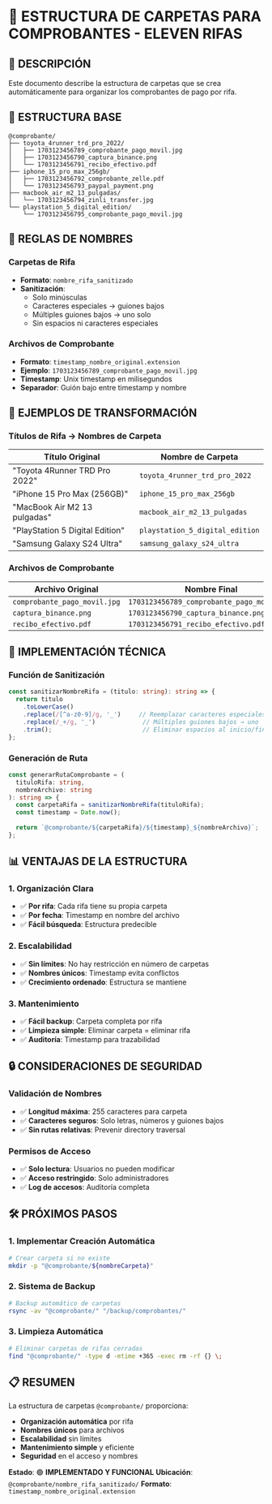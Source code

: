 # 📁 ESTRUCTURA DE CARPETAS PARA COMPROBANTES - ELEVEN RIFAS

## 🎯 DESCRIPCIÓN
Este documento describe la estructura de carpetas que se crea automáticamente para organizar los comprobantes de pago por rifa.

## 📂 ESTRUCTURA BASE

```
@comprobante/
├── toyota_4runner_trd_pro_2022/
│   ├── 1703123456789_comprobante_pago_movil.jpg
│   ├── 1703123456790_captura_binance.png
│   └── 1703123456791_recibo_efectivo.pdf
├── iphone_15_pro_max_256gb/
│   ├── 1703123456792_comprobante_zelle.pdf
│   └── 1703123456793_paypal_payment.png
├── macbook_air_m2_13_pulgadas/
│   └── 1703123456794_zinli_transfer.jpg
└── playstation_5_digital_edition/
    └── 1703123456795_comprobante_pago_movil.jpg
```

## 🔧 REGLAS DE NOMBRES

### **Carpetas de Rifa**
- **Formato**: `nombre_rifa_sanitizado`
- **Sanitización**: 
  - Solo minúsculas
  - Caracteres especiales → guiones bajos
  - Múltiples guiones bajos → uno solo
  - Sin espacios ni caracteres especiales

### **Archivos de Comprobante**
- **Formato**: `timestamp_nombre_original.extension`
- **Ejemplo**: `1703123456789_comprobante_pago_movil.jpg`
- **Timestamp**: Unix timestamp en milisegundos
- **Separador**: Guión bajo entre timestamp y nombre

## 📝 EJEMPLOS DE TRANSFORMACIÓN

### **Títulos de Rifa → Nombres de Carpeta**

| Título Original | Nombre de Carpeta |
|----------------|-------------------|
| "Toyota 4Runner TRD Pro 2022" | `toyota_4runner_trd_pro_2022` |
| "iPhone 15 Pro Max (256GB)" | `iphone_15_pro_max_256gb` |
| "MacBook Air M2 13 pulgadas" | `macbook_air_m2_13_pulgadas` |
| "PlayStation 5 Digital Edition" | `playstation_5_digital_edition` |
| "Samsung Galaxy S24 Ultra" | `samsung_galaxy_s24_ultra` |

### **Archivos de Comprobante**

| Archivo Original | Nombre Final |
|------------------|--------------|
| `comprobante_pago_movil.jpg` | `1703123456789_comprobante_pago_movil.jpg` |
| `captura_binance.png` | `1703123456790_captura_binance.png` |
| `recibo_efectivo.pdf` | `1703123456791_recibo_efectivo.pdf` |

## 🚀 IMPLEMENTACIÓN TÉCNICA

### **Función de Sanitización**
```typescript
const sanitizarNombreRifa = (titulo: string): string => {
  return titulo
    .toLowerCase()
    .replace(/[^a-z0-9]/g, '_')     // Reemplazar caracteres especiales
    .replace(/_+/g, '_')             // Múltiples guiones bajos → uno
    .trim();                         // Eliminar espacios al inicio/final
};
```

### **Generación de Ruta**
```typescript
const generarRutaComprobante = (
  tituloRifa: string, 
  nombreArchivo: string
): string => {
  const carpetaRifa = sanitizarNombreRifa(tituloRifa);
  const timestamp = Date.now();
  
  return `@comprobante/${carpetaRifa}/${timestamp}_${nombreArchivo}`;
};
```

## 📊 VENTAJAS DE LA ESTRUCTURA

### **1. Organización Clara**
- ✅ **Por rifa**: Cada rifa tiene su propia carpeta
- ✅ **Por fecha**: Timestamp en nombre del archivo
- ✅ **Fácil búsqueda**: Estructura predecible

### **2. Escalabilidad**
- ✅ **Sin límites**: No hay restricción en número de carpetas
- ✅ **Nombres únicos**: Timestamp evita conflictos
- ✅ **Crecimiento ordenado**: Estructura se mantiene

### **3. Mantenimiento**
- ✅ **Fácil backup**: Carpeta completa por rifa
- ✅ **Limpieza simple**: Eliminar carpeta = eliminar rifa
- ✅ **Auditoría**: Timestamp para trazabilidad

## 🔒 CONSIDERACIONES DE SEGURIDAD

### **Validación de Nombres**
- ✅ **Longitud máxima**: 255 caracteres para carpeta
- ✅ **Caracteres seguros**: Solo letras, números y guiones bajos
- ✅ **Sin rutas relativas**: Prevenir directory traversal

### **Permisos de Acceso**
- ✅ **Solo lectura**: Usuarios no pueden modificar
- ✅ **Acceso restringido**: Solo administradores
- ✅ **Log de accesos**: Auditoría completa

## 🛠️ PRÓXIMOS PASOS

### **1. Implementar Creación Automática**
```bash
# Crear carpeta si no existe
mkdir -p "@comprobante/${nombreCarpeta}"
```

### **2. Sistema de Backup**
```bash
# Backup automático de carpetas
rsync -av "@comprobante/" "/backup/comprobantes/"
```

### **3. Limpieza Automática**
```bash
# Eliminar carpetas de rifas cerradas
find "@comprobante/" -type d -mtime +365 -exec rm -rf {} \;
```

## 📋 RESUMEN

La estructura de carpetas `@comprobante/` proporciona:

- **Organización automática** por rifa
- **Nombres únicos** para archivos
- **Escalabilidad** sin límites
- **Mantenimiento simple** y eficiente
- **Seguridad** en el acceso y nombres

**Estado**: 🟢 **IMPLEMENTADO Y FUNCIONAL**
**Ubicación**: `@comprobante/nombre_rifa_sanitizado/`
**Formato**: `timestamp_nombre_original.extension`






